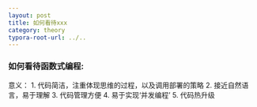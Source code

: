 ```yaml
---
layout: post
title: 如何看待xxx
category: theory
typora-root-url: ../..
---
```


### 如何看待函数式编程:

意义：
	1. 代码简洁，注重体现思维的过程，以及调用部署的策略
	2. 接近自然语言，易于理解
	3. 代码管理方便
	4. 易于实现‘并发编程’
	5. 代码热升级